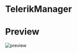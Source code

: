 # TelerikManager

# Preview
 ![preview](https://github.com/arunpts/TelerikManager/assets/57718711/fb7091df-a158-410f-aa87-a0c2eaeffb5c)
